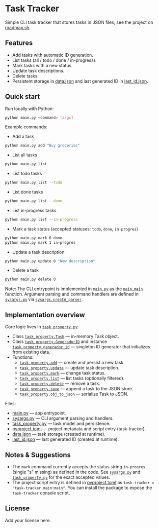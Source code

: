 # Task Tracker

Simple CLI task tracker that stores tasks in JSON files; see the project on [roadmap.sh](https://roadmap.sh/projects/task-tracker).

## Features
- Add tasks with automatic ID generation.
- List tasks (all / todo / done / in-progress).
- Mark tasks with a new status.
- Update task descriptions.
- Delete tasks.
- Persistent storage in [data.json](data.json) and last generated ID in [last_id.json](last_id.json).

## Quick start

Run locally with Python:

```sh
python main.py <command> [args]
```

Example commands:

- Add a task
```sh
python main.py add "Buy groceries"
```

- List all tasks
```sh
python main.py list
```

- List todo tasks
```sh
python main.py list --todo
```

- List done tasks
```sh
python main.py list --done
```

- List in-progress tasks
```sh
python main.py list --in-progress
```

- Mark a task status (accepted statuses: `todo`, `done`, `in-progres`)
```sh
python main.py mark 0 done
python main.py mark 1 in-progres
```

- Update a task description
```sh
python main.py update 0 "New description"
```

- Delete a task
```sh
python main.py delete 0
```

Note: The CLI entrypoint is implemented in [`main.py`](main.py) as the [`main.main`](main.py) function. Argument parsing and command handlers are defined in [`sysargs.py`](sysargs.py) via [`sysargs.create_parser`](sysargs.py).

## Implementation overview

Core logic lives in [`task_property.py`](task_property.py):

- Class [`task_property.Task`](task_property.py) — in-memory Task object.
- Class [`task_property.GeneradorID`](task_property.py) and instance [`task_property.generador_id`](task_property.py) — singleton ID generator that initializes from existing data.
- Functions:
  - [`task_property.add`](task_property.py) — create and persist a new task.
  - [`task_property.update`](task_property.py) — update task description.
  - [`task_property.mark`](task_property.py) — change task status.
  - [`task_property.list`](task_property.py) — list tasks (optionally filtered).
  - [`task_property.delete`](task_property.py) — remove a task.
  - [`task_property.save`](task_property.py) — append a task to the JSON store.
  - [`task_property.obj_to_json`](task_property.py) — serialize Task to JSON.

Files:
- [main.py](main.py) — app entrypoint.
- [sysargs.py](sysargs.py) — CLI argument parsing and handlers.
- [task_property.py](task_property.py) — task model and persistence.
- [pyproject.toml](pyproject.toml) — project metadata and script entry (task-tracker).
- [data.json](data.json) — task storage (created at runtime).
- [last_id.json](last_id.json) — last generated ID (created at runtime).

## Notes & Suggestions
- The `mark` command currently accepts the status string `in-progres` (single "s" missing) as defined in the code. See [`sysargs.py`](sysargs.py) and [`task_property.py`](task_property.py) for the exact accepted values.
- The project script entry is defined in [pyproject.toml](pyproject.toml) as `task-tracker = "task-tracker.main:main"`. You can install the package to expose the `task-tracker` console script.

## License
Add your license here.